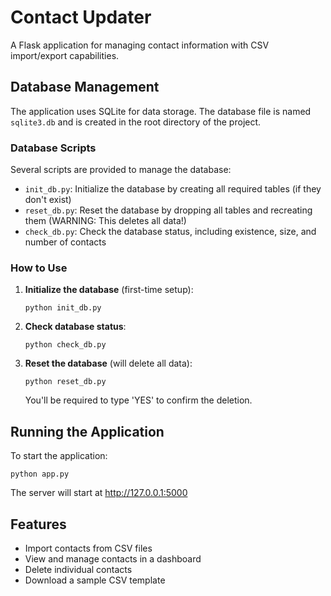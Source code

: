 # Contact Updater

A Flask application for managing contact information with CSV import/export capabilities.

## Database Management

The application uses SQLite for data storage. The database file is named `sqlite3.db` and is created in the root directory of the project.

### Database Scripts

Several scripts are provided to manage the database:

- `init_db.py`: Initialize the database by creating all required tables (if they don't exist)
- `reset_db.py`: Reset the database by dropping all tables and recreating them (WARNING: This deletes all data!)
- `check_db.py`: Check the database status, including existence, size, and number of contacts

### How to Use

1. **Initialize the database** (first-time setup):
   ```
   python init_db.py
   ```

2. **Check database status**:
   ```
   python check_db.py
   ```

3. **Reset the database** (will delete all data):
   ```
   python reset_db.py
   ```
   You'll be required to type 'YES' to confirm the deletion.

## Running the Application

To start the application:

```
python app.py
```

The server will start at http://127.0.0.1:5000

## Features

- Import contacts from CSV files
- View and manage contacts in a dashboard
- Delete individual contacts
- Download a sample CSV template
